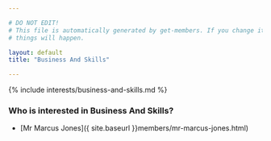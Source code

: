 ```yaml
---

# DO NOT EDIT!
# This file is automatically generated by get-members. If you change it, bad
# things will happen.

layout: default
title: "Business And Skills"

---
```


{% include interests/business-and-skills.md %}

### Who is interested in Business And Skills?


* [Mr Marcus Jones]({ site.baseurl }}members/mr-marcus-jones.html)
